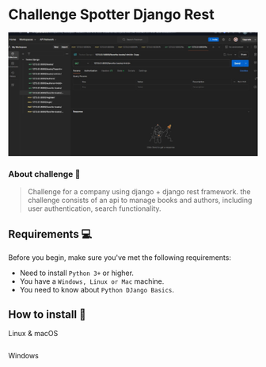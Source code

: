 # Challenge Spotter Django Rest

<img src="./img-readme/img-postman.jpg" alt="img-project">

### About challenge 💪

> Challenge for a company using django + django rest framework. the challenge consists of an api to
> manage books and authors, including user authentication, search functionality.

## Requirements 💻

Before you begin, make sure you've met the following requirements:

-   Need to install `Python 3+` or higher.
-   You have a `Windows, Linux or Mac` machine.
-   You need to know about `Python DJango Basics`.

## How to install 🚀

Linux & macOS

```

```

Windows

```

```
